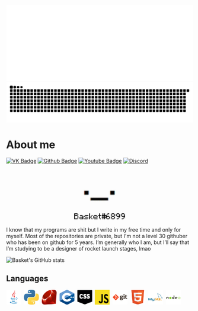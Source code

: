 
![Welcome](./data/welcomeheader.gif)
![snake](./data//github-contribution-grid-snake.svg)


# About me



[![VK Badge](https://img.shields.io/badge/VK-informational??style=flat-square&logo=vk&logoColor=white&color=090909)](https://vk.com)
[![Github Badge](https://img.shields.io/badge/GitHub-informational??style=flat-square&logo=github&logoColor=white&color=090909)](https://github.com/BasketReally)
[![Youtube Badge](https://img.shields.io/badge/YouTube-informational??style=flat-square&logo=youtube&logoColor=white&color=090909)](https://www.youtube.com/channel/UC2tdu_Fu8cv_ml3vu1yzglQ)
[![Discord](https://img.shields.io/badge/Discord-informational??style=flat-square&logo=discord&logoColor=white&color=090909)](https://discord.gg/sDfeyaJm7d)

<p align="center"><img src="https://github.com/BasketReally/BasketReally/blob/main/data/basket.jpg" width="150"/></p>


I know that my programs are shit but I write in my free time and only for myself. 
Most of the repositories are private, but I'm not a level 30 githuber who has been on github for 5 years. 
I’m generally who I am, but I’ll say that I’m studying to be a designer of rocket launch stages, lmao

![Basket's GitHub stats](https://github-readme-stats.vercel.app/api?username=BasketReally)


## Languages

<img src="https://github.com/BasketReally/BasketReally/blob/main/data/Javac.png" title="Java" alt="Java" width="40" height="40"/>&nbsp;
<img src="https://github.com/BasketReally/BasketReally/blob/main/data/Python.png" title="Python" alt="Python" width="40" height="40"/>&nbsp;
<img src="https://github.com/BasketReally/BasketReally/blob/main/data/Ruby.png" title="Ruby" alt="Ruby" width="40" height="40"/>&nbsp;
<img src="https://github.com/BasketReally/BasketReally/blob/main/data/c%2B%2B.png" title="c++" alt="c++" width="40" height="40"/>&nbsp;
<img src="https://github.com/BasketReally/BasketReally/blob/main/data/css.png" title="css" alt="css" width="40" height="40"/>&nbsp;
<img src="https://github.com/BasketReally/BasketReally/blob/main/data/js.png" title="js" alt="js" width="40" height="40"/>&nbsp;
<img src="https://github.com/BasketReally/BasketReally/blob/main/data/git-original-wordmark.png " title="git" alt="git" width="40" height="40"/>&nbsp;
<img src="https://github.com/BasketReally/BasketReally/blob/main/data/html5-original.png" title="html" alt="html" width="40" height="40"/>&nbsp;
<img src="https://github.com/BasketReally/BasketReally/blob/main/data/mysql-original-wordmark.png" title="mysql" alt="myqsl" width="40" height="40"/>&nbsp;
<img src="https://github.com/BasketReally/BasketReally/blob/main/data/nodejs-original-wordmark.png" title="nodejs" alt="nodejs" width="40" height="40"/>&nbsp;

